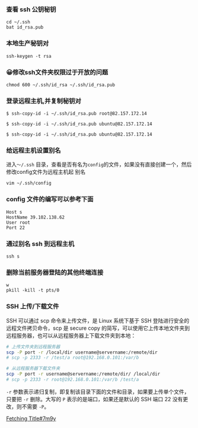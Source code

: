 ### 查看 ssh 公钥秘钥
```shell
cd ~/.ssh
bat id_rsa.pub
```

### 本地生产秘钥对
```shell
ssh-keygen -t rsa
```

### 😀修改ssh文件夹权限过于开放的问题
```shell
chmod 600 ~/.ssh/id_rsa ~/.ssh/id_rsa.pub
```

### 登录远程主机,并复制秘钥对
```shell
$ ssh-copy-id -i ~/.ssh/id_rsa.pub root@82.157.172.14
```

```shell
$ ssh-copy-id -i ~/.ssh/id_rsa.pub ubuntu@82.157.172.14
```

```
$ ssh-copy-id -i ~/.ssh/id_rsa.pub ubuntu@82.157.172.14
```

### 给远程主机设置别名
进入`～/.ssh` 目录，查看是否有名为`config`的文件，如果没有直接创建一个，然后修改config文件为远程主机起 别名
```shell
vim ~/.ssh/config
```

### config 文件的编写可以参考下面
```vim
Host s
HostName 39.102.138.62
User root
Port 22
```

### 通过别名 ssh 到远程主机
```shell
ssh s
```

### 删除当前服务器登陆的其他终端连接

``` shell
w
pkill -kill -t pts/0 
```

### SSH 上传/下载文件
SSH 可以通过 scp 命令来上传文件，是 Linux 系统下基于 SSH 登陆进行安全的远程文件拷贝命令，scp 是 secure copy 的简写，可以使用它上传本地文件夹到远程服务器，也可以从远程服务器上下载文件夹到本地：

```bash
# 上传文件夹到远程服务器
scp -P port -r /local/dir username@servername:/remote/dir
# scp -p 2333 -r /test/a root@192.168.0.101:/var/b

# 从远程服务器下载文件夹
scp -P port -r username@servername:/remote/dir/ /local/dir
# scp -p 2333 -r root@192.168.0.101:/var/b /test/a
```

`-r` 参数表示递归复制，即复制该目录下面的文件和目录，如果要上传单个文件，只要把 `-r` 删除。大写的 `P` 表示的是端口，如果还是默认的 SSH 端口 22 没有更改，则不需要 `-P`。

[Fetching Title#7m9y](https://blog.csdn.net/abld99/article/details/69388858)